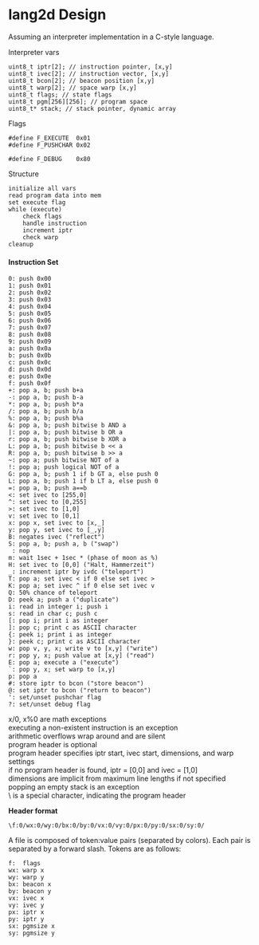lang2d Design
=============

Assuming an interpreter implementation in a C-style language.

Interpreter vars

	uint8_t iptr[2]; // instruction pointer, [x,y]
	uint8_t ivec[2]; // instruction vector, [x,y]
	uint8_t bcon[2]; // beacon position [x,y]
	uint8_t warp[2]; // space warp [x,y]
	uint8_t flags; // state flags
	uint8_t pgm[256][256]; // program space
	uint8_t* stack; // stack pointer, dynamic array

Flags
	
	#define F_EXECUTE  0x01
	#define F_PUSHCHAR 0x02
	
	#define F_DEBUG    0x80
	
Structure

	initialize all vars
	read program data into mem
	set execute flag
	while (execute)
		check flags
		handle instruction
		increment iptr
		check warp
	cleanup
	
#### Instruction Set

	0: push 0x00
	1: push 0x01
	2: push 0x02
	3: push 0x03
	4: push 0x04
	5: push 0x05
	6: push 0x06
	7: push 0x07
	8: push 0x08
	9: push 0x09
	a: push 0x0a
	b: push 0x0b
	c: push 0x0c
	d: push 0x0d
	e: push 0x0e
	f: push 0x0f
	+: pop a, b; push b+a
	-: pop a, b; push b-a
	*: pop a, b; push b*a
	/: pop a, b; push b/a
	%: pop a, b; push b%a
	&: pop a, b; push bitwise b AND a
	|: pop a, b; push bitwise b OR a
	r: pop a, b; push bitwise b XOR a
	L: pop a, b; push bitwise b << a
	R: pop a, b; push bitwise b >> a
	~: pop a; push bitwise NOT of a
	!: pop a; push logical NOT of a
	G: pop a, b; push 1 if b GT a, else push 0
	L: pop a, b; push 1 if b LT a, else push 0
	=: pop a, b; push a==b
	<: set ivec to [255,0]
	^: set ivec to [0,255]
	>: set ivec to [1,0]
	v: set ivec to [0,1]
	x: pop x, set ivec to [x,_]
	y: pop y, set ivec to [_,y]
	B: negates ivec ("reflect")
	S: pop a, b; push a, b ("swap")
	 : nop
	m: wait 1sec + 1sec * (phase of moon as %)
	H: set ivec to [0,0] ("Halt, Hammerzeit")
	_: increment iptr by ivdc ("teleport")
	T: pop a; set ivec < if 0 else set ivec >
	K: pop a; set ivec ^ if 0 else set ivec v
	Q: 50% chance of teleport
	D: peek a; push a ("duplicate")
	i: read in integer i; push i
	s: read in char c; push c
	[: pop i; print i as integer
	]: pop c; print c as ASCII character
	{: peek i; print i as integer
	}: peek c; print c as ASCII character
	w: pop v, y, x; write v to [x,y] ("write")
	r: pop y, x; push value at [x,y] ("read")
	E: pop a; execute a ("execute")
	`: pop y, x; set warp to [x,y]
	p: pop a
	#: store iptr to bcon ("store beacon")
	@: set iptr to bcon ("return to beacon")
	': set/unset pushchar flag
	?: set/unset debug flag
	
x/0, x%0 are math exceptions  
executing a non-existent instruction is an exception  
arithmetic overflows wrap around and are silent  
program header is optional  
program header specifies iptr start, ivec start, dimensions, and warp settings  
if no program header is found, iptr = [0,0] and ivec = [1,0]  
dimensions are implicit from maximum line lengths if not specified  
popping an empty stack is an exception  
\ is a special character, indicating the program header  

**Header format**

	\f:0/wx:0/wy:0/bx:0/by:0/vx:0/vy:0/px:0/py:0/sx:0/sy:0/
	
A file is composed of token:value pairs (separated by colors). Each pair is separated by a forward slash. Tokens are as follows:

	f:  flags
	wx: warp x
	wy: warp y
	bx: beacon x
	by: beacon y
	vx: ivec x
	vy: ivec y
	px: iptr x
	py: iptr y
	sx: pgmsize x
	sy: pgmsize y

